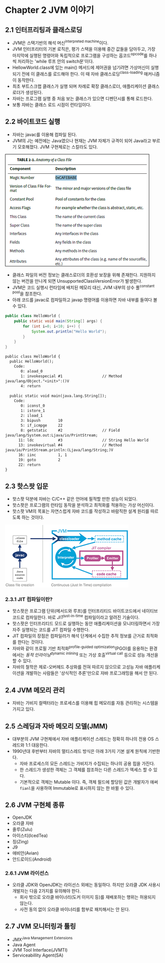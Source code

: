 # Chapter 2 JVM 이야기

## 2.1 인터프리팅과 클래스로딩

- JVM은 스택기반의 해석 머신<sup>interpreted machine</sup>이다.
- JVM 인터프리터의 기본 로직은, 평가 스택을 이용해 중간 값들을 담아두고, 가장 마지막에 실행된 명령어와 독립적으로 프로그램을 구성하는 옵코드<sup>opcode</sup>를 하나씩 처리하는 'while 루프 안의 switch문'이다.
- HellowWorld.class에 있는 main() 메서드에 제어권을 넘기려면 가상머신이 실행되기 전에 이 클래스를 로드해야 한다. 이 때 자바 클래스로딩<sup>class-loading</sup> 매커니즘이 동작한다.
- 최초 부트스크랩 클래스가 실행 되며 차례로 확장 클래스로더, 애플리케이션 클래스로더가 생성된다.
- 자바는 프로그램 실행 중 처음 보는 클래스가 있으면 디펜던시를 통해 로드한다.
- 보통 자바는 클래스 로드 시점이 런타임이다.

## 2.2 바이트코드 실행

- 자바는 javac를 이용해 컴파일 된다.
- JVM의 J는 예전에는 Java였으나 현재는 JVM 자체가 규격이 되어 Java라고 부르기 모호해졌다. JVM 구현체로는 스칼라도 있다.

![그림 2-1 클래스 파일 해부도](./img/2_1.png)

- 클래스 파일의 버전 정보는 클래스로더의 호환성 보장을 위해 존재한다. 지원하지 않는 버전을 만나게 되면 UnsupportedClassVersionError가 발생한다.
- JVM은 코드 실행시 런타임에 배치된 메모리 대신, JVM 내부의 상수 풀<sup>constant pool</sup>을 참조한다.
- 아래 코드를 javac로 컴파일하고 javap 명령어를 이용하면 자바 내부를 들여다 볼 수 있다.
```java
public class HelloWorld {
    public static void main(String[] args) {
        for (int i=0; i<10; i++) {
            System.out.println("Hello World");
        }
    }
}
```

```jvm
public class HelloWorld {
  public HelloWorld();
    Code:
       0: aload_0
       1: invokespecial #1                  // Method java/lang/Object."<init>":()V
       4: return

  public static void main(java.lang.String[]);
    Code:
       0: iconst_0
       1: istore_1
       2: iload_1
       3: bipush        10
       5: if_icmpge     22
       8: getstatic     #2                  // Field java/lang/System.out:Ljava/io/PrintStream;
      11: ldc           #3                  // String Hello World
      13: invokevirtual #4                  // Method java/io/PrintStream.println:(Ljava/lang/String;)V
      16: iinc          1, 1
      19: goto          2
      22: return
}
``` 


## 2.3 핫스팟 입문
- 핫스팟 덕분에 자바는 C/C++ 같은 언어에 필적할 만한 성능이 되었다.
- 핫스팟은 프로그램의 런타임 동작을 분석하고 최적화를 적용하는 가상 머신이다.
- 핫스팟 VM의 목표는 자연스럽게 자바 코드를 작성하고 바람직한 설계 원리를 따르도록 하는 것이다.

![그림 2-3 핫스팟 JVM](./img/2_3.png)


### 2.3.1 JIT 컴파일이란?

- 핫스팟은 프로그램 단위(메서드와 루프)를 인터프리티드 바이트코드에서 네이티브 코드로 컴파일한다. 바로 *JIT*<sup>just-in-time</sup> 컴파일이라고 알려진 기술이다.
- 핫스팟은 인터프리티드 모드로 실행하는 동안 애플리케이션을 모니터링하면서 가장 자주 실행되는 코드를 JIT 컴파일 수행한다.
- JIT 컴파일의 장점은 컴파일러가 해석 단계에서 수집한 추적 정보를 근거로 최적화를 한다는 것이다.
- 자바와 같이 프로필 기반 최적화<sup>profile-guided optimization</sup>(PGO)를 응용하는 환경에서는 *동적 인라이닝*<sup>dynamic inlining</sup> 또는 가상 호출<sup>virtual call</sup> 등으로 성능 개선을 할 수 있다.
- 자바의 철학은 제로-오버헤드 추상화를 전혀 따르지 않으므로 고성능 자바 애플리케이션을 개발하는 사람들은 '상식적인 추론'만으로 자바 프로그래밍을 해서 안 된다.

## 2.4 JVM 메모리 관리

- 자바는 가비지 컬렉터라는 프로세스를 이용해 힙 메모리를 자동 관리하는 시스템을 가지고 있다.

## 2.5 스레딩과 자바 메모리 모델(JMM)

- 대부분의 JVM 구현체에서 자바 애플리케이션 스레드는 정확히 하나의 전용 OS 스레드와 1:1 대응한다.
- 1990년대 후반부터 자바의 멀티스레드 방식은 아래 3가지 기본 설계 원칙에 기반한다.
  - 자바 프로세스의 모든 스레드는 가비지가 수집되는 하나의 공용 힙을 가진다.
  - 한 스레드가 생성한 객체는 그 객체를 참조하는 다른 스레드가 엑세스 할 수 있다.
  - 기본적으로 객체는 Mutable 이다. 즉, 객체 필드에 할당된 값은 개발자가 애써 `fianl`을 사용하여 Immutable로 표시하지 않는 한 바뀔 수 있다.
  
 ## 2.6 JVM 구현체 종류
 
 - OpenJDK
 - 오라클 자바
 - 줄루(Zulu)
 - 아이스티(IcedTea)
 - 징(Zing)
 - J9
 - 애비안(Avian)
 - 안드로이드(Android)
 
 ### 2.6.1 JVM 라이선스
 - 오라클 JDK와 OpenJDK는 라이선스 외에는 동일하다. 하지만 오라클 JDK 사용시 개발자는 다음 2가지를 유의해야 한다.
   - 회사 밖으로 오라클 바이너리(도커 이미지 등)를 재배포하는 행위는 허용되지 않는다.
   - 사전 동의 없이 오라클 바이너리를 함부로 패치해서는 안 된다.
   
 
 ## 2.7 JVM 모니터링과 툴링
 - JMX<sup>Java Management Extensions</sup>
 - Java Agent
 - JVM Tool Interface(JVMTI)
 - Serviceabillity Agent(SA)